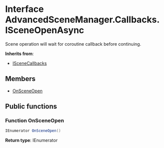 <a id="Callbacks.ISceneOpenAsync"></a>
# Interface AdvancedSceneManager.Callbacks.ISceneOpenAsync








Scene operation will wait for coroutine callback before continuing.

**Inherits from**:

* [ISceneCallbacks](Callbacks.ISceneCallbacks.md#Callbacks.ISceneCallbacks)

## Members

* [OnSceneOpen](Callbacks.ISceneOpenAsync.md#Callbacks.ISceneOpenAsync_1a8de0b16131ecf2edfc647e96576a1e3b)

## Public functions

<a id="Callbacks.ISceneOpenAsync_1a8de0b16131ecf2edfc647e96576a1e3b"></a>
### Function OnSceneOpen



```csharp
IEnumerator OnSceneOpen()
```







**Return type**: IEnumerator






[static]: https://img.shields.io/badge/-static-lightgrey (static)



